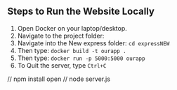 ## Steps to Run the Website Locally

1. Open Docker on your laptop/desktop.
2. Navigate to the project folder:
3. Navigate into the New express folder: ` cd expressNEW `
4. Then type: ` docker build -t ourapp . `
5. Then type: ` docker run -p 5000:5000 ourapp `
6. To Quit the server, type ` Ctrl+C `

// npm install open
// node server.js
